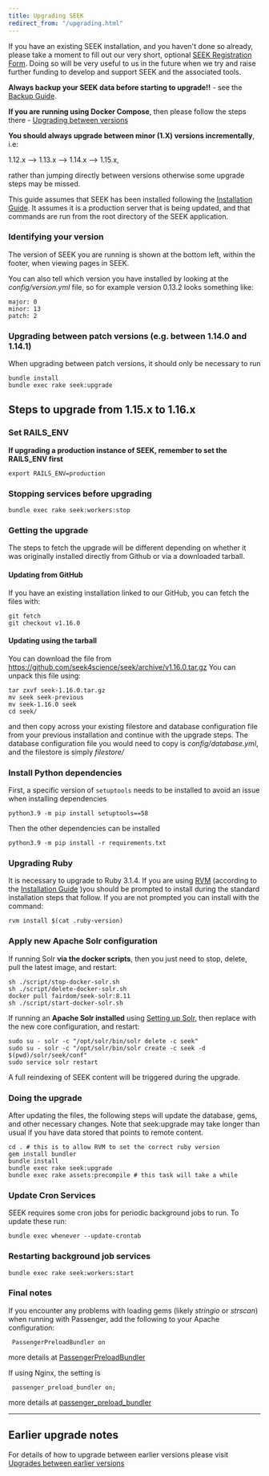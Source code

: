 ```yaml
---
title: Upgrading SEEK
redirect_from: "/upgrading.html"
---
```


If you have an existing SEEK installation, and you haven't done so already,
please take a moment to fill out our very short, optional [SEEK Registration
Form](http://www.seek4science.org/seek-registration). Doing so will be very useful
to us in the future when we try and raise further funding to develop and
support SEEK and the associated tools.

**Always backup your SEEK data before starting to upgrade!!** - see the
[Backup Guide](backups).

**If you are running using Docker Compose**, then please follow the steps there - [Upgrading between versions](docker/docker-compose#upgrading-between-versions)

**You should always upgrade between minor (1.X) versions incrementally**, i.e:

1.12.x --> 1.13.x --> 1.14.x --> 1.15.x,

rather than jumping directly between versions otherwise some upgrade steps may be missed.

This guide assumes that SEEK has been installed following the [Installation
Guide](install). It assumes it is a production server that is
being updated, and that commands are run from the root directory of the SEEK
application.


### Identifying your version

The version of SEEK you are running is shown at the bottom left, within the
footer, when viewing pages in SEEK.

You can also tell which version you have installed by looking at the
*config/version.yml* file, so for example version 0.13.2 looks something like:

    major: 0
    minor: 13
    patch: 2


### Upgrading between patch versions (e.g. between 1.14.0 and 1.14.1) 

When upgrading between patch versions, it should only be necessary to run 
    
    bundle install
    bundle exec rake seek:upgrade 

## Steps to upgrade from 1.15.x to 1.16.x


### Set RAILS_ENV

**If upgrading a production instance of SEEK, remember to set the RAILS_ENV first**

    export RAILS_ENV=production

### Stopping services before upgrading

    bundle exec rake seek:workers:stop 

### Getting the upgrade

The steps to fetch the upgrade will be different depending on whether it was originally installed directly
from Github or via a downloaded tarball.

#### Updating from GitHub

If you have an existing installation linked to our GitHub, you can fetch the
files with:

    git fetch
    git checkout v1.16.0

#### Updating using the tarball

You can download the file from
<https://github.com/seek4science/seek/archive/v1.16.0.tar.gz> You can
unpack this file using:

    tar zxvf seek-1.16.0.tar.gz
    mv seek seek-previous
    mv seek-1.16.0 seek
    cd seek/

and then copy across your existing filestore and database configuration file
from your previous installation and continue with the upgrade steps. The
database configuration file you would need to copy is _config/database.yml_,
and the filestore is simply _filestore/_

### Install Python dependencies

First, a specific version of `setuptools` needs to be installed to avoid an issue when installing dependencies

    python3.9 -m pip install setuptools==58

Then the other dependencies can be installed

    python3.9 -m pip install -r requirements.txt

### Upgrading Ruby

It is necessary to upgrade to Ruby 3.1.4. If you are using [RVM](https://rvm.io/) (according to the [Installation Guide](install) )you should be prompted to install during the standard installation steps that follow.
If you are not prompted you can install with the command:

    rvm install $(cat .ruby-version)

### Apply new Apache Solr configuration

If running Solr **via the docker scripts**, then you just need to stop, delete, pull the latest image, and restart:

    sh ./script/stop-docker-solr.sh
    sh ./script/delete-docker-solr.sh
    docker pull fairdom/seek-solr:8.11
    sh ./script/start-docker-solr.sh

If running an **Apache Solr installed** using [Setting up Solr](setting-up-solr#installing-apache-solr), then replace with the new core configuration, and restart:
 
    sudo su - solr -c "/opt/solr/bin/solr delete -c seek"
    sudo su - solr -c "/opt/solr/bin/solr create -c seek -d $(pwd)/solr/seek/conf"
    sudo service solr restart

A full reindexing of SEEK content will be triggered during the upgrade.

### Doing the upgrade

After updating the files, the following steps will update the database, gems,
and other necessary changes. Note that seek:upgrade may take longer than usual if you have data stored that points to remote
content.

    cd . # this is to allow RVM to set the correct ruby version
    gem install bundler
    bundle install
    bundle exec rake seek:upgrade
    bundle exec rake assets:precompile # this task will take a while

### Update Cron Services

SEEK requires some cron jobs for periodic background jobs to run. To update these run:

    bundle exec whenever --update-crontab

### Restarting background job services

    bundle exec rake seek:workers:start
 
### Final notes

If you encounter any problems with loading gems (likely _stringio_ or _strscan_) when running with Passenger, add the following to your Apache configuration:

     PassengerPreloadBundler on

more details at [PassengerPreloadBundler](https://www.phusionpassenger.com/docs/references/config_reference/apache/#passengerpreloadbundler)

If using Nginx, the setting is 

     passenger_preload_bundler on;

more details at [passenger_preload_bundler](https://www.phusionpassenger.com/docs/references/config_reference/nginx/#passenger_preload_bundler)


---
    
## Earlier upgrade notes

For details of how to upgrade between earlier versions please visit
[Upgrades between earlier versions](earlier-upgrades)
